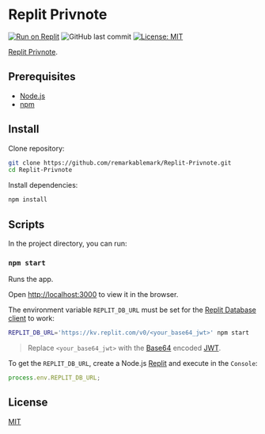 # Replit Privnote

[![Run on Replit](https://replit.com/badge/github/remarkablemark/Replit-Privnote)](https://replit.com/github/remarkablemark/Privnote)
![GitHub last commit](https://img.shields.io/github/last-commit/remarkablemark/Replit-Privnote)
[![License: MIT](https://img.shields.io/badge/License-MIT-blue.svg)](https://opensource.org/licenses/MIT)

[Replit Privnote](https://replit.com/@remarkablemark/Privnote).

## Prerequisites

- [Node.js](https://nodejs.org/)
- [npm](https://www.npmjs.com/get-npm)

## Install

Clone repository:

```sh
git clone https://github.com/remarkablemark/Replit-Privnote.git
cd Replit-Privnote
```

Install dependencies:

```sh
npm install
```

## Scripts

In the project directory, you can run:

### `npm start`

Runs the app.

Open [http://localhost:3000](http://localhost:3000) to view it in the browser.

The environment variable `REPLIT_DB_URL` must be set for the [Replit Database client](https://github.com/replit/database-node) to work:

```sh
REPLIT_DB_URL='https://kv.replit.com/v0/<your_base64_jwt>' npm start
```

> Replace `<your_base64_jwt>` with the [Base64](https://wikipedia.org/wiki/Base64) encoded [JWT](https://wikipedia.org/wiki/JSON_Web_Token).

To get the `REPLIT_DB_URL`, create a Node.js [Replit](https://replit.com/) and execute in the `Console`:

```js
process.env.REPLIT_DB_URL;
```

## License

[MIT](LICENSE)
